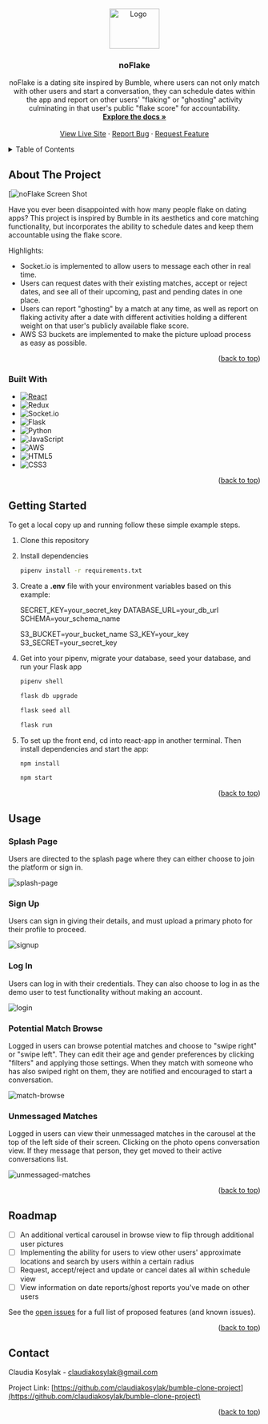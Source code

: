 <a name="readme-top"></a>

<!-- PROJECT LOGO -->
<br />
<div align="center">
  <a href="https://github.com/claudiakosylak/bumble-clone-project">
    <img src="react-app/src/images/NoFlake_Logo.png" alt="Logo" width="100" height="80">
  </a>

<h3 align="center">noFlake</h3>

  <p align="center">
    noFlake is a dating site inspired by Bumble, where users can not only match with other users and start a conversation, they can schedule dates within the app and report on other users' "flaking" or "ghosting" activity culminating in that user's public "flake score" for accountability.
    <br />
    <a href="https://github.com/claudiakosylak/bumble-clone-project"><strong>Explore the docs »</strong></a>
    <br />
    <br />
    <a href="https://noflake.onrender.com/">View Live Site</a>
    ·
    <a href="https://github.com/claudiakosylak/bumble-clone-project/issues">Report Bug</a>
    ·
    <a href="https://github.com/claudiakosylak/bumble-clone-project/issues">Request Feature</a>
  </p>
</div>



<!-- TABLE OF CONTENTS -->
<details>
  <summary>Table of Contents</summary>
  <ol>
    <li>
      <a href="#about-the-project">About The Project</a>
      <ul>
        <li><a href="#built-with">Built With</a></li>
      </ul>
    </li>
    <li>
      <a href="#getting-started">Getting Started</a>
      <ul>
        <li><a href="#prerequisites">Prerequisites</a></li>
        <li><a href="#installation">Installation</a></li>
      </ul>
    </li>
    <li><a href="#usage">Usage</a></li>
    <li><a href="#roadmap">Roadmap</a></li>
    <li><a href="#contact">Contact</a></li>
  </ol>
</details>



<!-- ABOUT THE PROJECT -->
## About The Project

[![noFlake Screen Shot](./images/splash_screenshot.png)

Have you ever been disappointed with how many people flake on dating apps? This project is inspired by Bumble in its aesthetics and core matching functionality, but incorporates the ability to schedule dates and keep them accountable using the flake score.

Highlights:
* Socket.io is implemented to allow users to message each other in real time.
* Users can request dates with their existing matches, accept or reject dates, and see all of their upcoming, past and pending dates in one place.
* Users can report "ghosting" by a match at any time, as well as report on flaking activity after a date with different activities holding a different weight on that user's publicly available flake score.
* AWS S3 buckets are implemented to make the picture upload process as easy as possible.

<p align="right">(<a href="#readme-top">back to top</a>)</p>



### Built With

* [![React][React.js]][React-url]
* ![Redux](https://img.shields.io/badge/redux-%23593d88.svg?style=for-the-badge&logo=redux&logoColor=white)
* ![Socket.io](https://img.shields.io/badge/Socket.io-black?style=for-the-badge&logo=socket.io&badgeColor=010101)
* ![Flask](https://img.shields.io/badge/flask-%23000.svg?style=for-the-badge&logo=flask&logoColor=white)
* ![Python](https://img.shields.io/badge/python-3670A0?style=for-the-badge&logo=python&logoColor=ffdd54)
* ![JavaScript](https://img.shields.io/badge/javascript-%23323330.svg?style=for-the-badge&logo=javascript&logoColor=%23F7DF1E)
* ![AWS](https://img.shields.io/badge/AWS-%23FF9900.svg?style=for-the-badge&logo=amazon-aws&logoColor=white)
* ![HTML5](https://img.shields.io/badge/html5-%23E34F26.svg?style=for-the-badge&logo=html5&logoColor=white)
* ![CSS3](https://img.shields.io/badge/css3-%231572B6.svg?style=for-the-badge&logo=css3&logoColor=white)

<p align="right">(<a href="#readme-top">back to top</a>)</p>



<!-- GETTING STARTED -->
## Getting Started

To get a local copy up and running follow these simple example steps.

1. Clone this repository

2. Install dependencies

      ```bash
      pipenv install -r requirements.txt
      ```

3. Create a **.env** file with your environment variables based on this example:

   SECRET_KEY=your_secret_key
   DATABASE_URL=your_db_url
   SCHEMA=your_schema_name

   S3_BUCKET=your_bucket_name
   S3_KEY=your_key
   S3_SECRET=your_secret_key

4. Get into your pipenv, migrate your database, seed your database, and run your Flask app

   ```bash
   pipenv shell
   ```

   ```bash
   flask db upgrade
   ```

   ```bash
   flask seed all
   ```

   ```bash
   flask run
   ```

5. To set up the front end, cd into react-app in another terminal. Then install dependencies and start the app:

   ```bash
   npm install
   ```

   ```bash
   npm start
   ```

<p align="right">(<a href="#readme-top">back to top</a>)</p>



<!-- USAGE EXAMPLES -->
## Usage

### Splash Page

Users are directed to the splash page where they can either choose to join the platform or sign in.

![splash-page](./images/splash_screenshot.png)

### Sign Up

Users can sign in giving their details, and must upload a primary photo for their profile to proceed.

![signup](./images/signup_screenshot.png)


### Log In

Users can log in with their credentials. They can also choose to log in as the demo user to test functionality without making an account.

![login](./images/login_screenshot.png)

### Potential Match Browse

Logged in users can browse potential matches and choose to "swipe right" or "swipe left". They can edit their age and gender preferences by clicking "filters" and applying those settings. When they match with someone who has also swiped right on them, they are notified and encouraged to start a conversation.

![match-browse](./images/potential-match-browse.gif)

### Unmessaged Matches

Logged in users can view their unmessaged matches in the carousel at the top of the left side of their screen. Clicking on the photo opens conversation view. If they message that person, they get moved to their active conversations list.

![unmessaged-matches](./images/unmessaged-matches.gif)

<p align="right">(<a href="#readme-top">back to top</a>)</p>



<!-- ROADMAP -->
## Roadmap

- [ ] An additional vertical carousel in browse view to flip through additional user pictures
- [ ] Implementing the ability for users to view other users' approximate locations and search by users within a certain radius
- [ ] Request, accept/reject and update or cancel dates all within schedule view
- [ ] View information on date reports/ghost reports you've made on other users 

See the [open issues](https://github.com/claudiakosylak/bumble-clone-project/issues) for a full list of proposed features (and known issues).

<p align="right">(<a href="#readme-top">back to top</a>)</p>



<!-- CONTACT -->
## Contact

Claudia Kosylak - claudiakosylak@gmail.com

Project Link: [https://github.com/claudiakosylak/bumble-clone-project](https://github.com/claudiakosylak/bumble-clone-project)

<p align="right">(<a href="#readme-top">back to top</a>)</p>



<!-- MARKDOWN LINKS & IMAGES -->
<!-- https://www.markdownguide.org/basic-syntax/#reference-style-links -->
[contributors-shield]: https://img.shields.io/github/contributors/claudiakosylak/bumble-clone-project.svg?style=for-the-badge
[contributors-url]: https://github.com/claudiakosylak/bumble-clone-project/graphs/contributors
[forks-shield]: https://img.shields.io/github/forks/claudiakosylak/bumble-clone-project.svg?style=for-the-badge
[forks-url]: https://github.com/claudiakosylak/bumble-clone-project/network/members
[stars-shield]: https://img.shields.io/github/stars/claudiakosylak/bumble-clone-project.svg?style=for-the-badge
[stars-url]: https://github.com/claudiakosylak/bumble-clone-project/stargazers
[issues-shield]: https://img.shields.io/github/issues/claudiakosylak/bumble-clone-project.svg?style=for-the-badge
[issues-url]: https://github.com/claudiakosylak/bumble-clone-project/issues
[license-shield]: https://img.shields.io/github/license/claudiakosylak/bumble-clone-project.svg?style=for-the-badge
[license-url]: https://github.com/claudiakosylak/bumble-clone-project/blob/master/LICENSE.txt
[linkedin-shield]: https://img.shields.io/badge/-LinkedIn-black.svg?style=for-the-badge&logo=linkedin&colorB=555
[linkedin-url]: https://linkedin.com/in/claudiakosylak
[product-screenshot]: react-app/src/images/noFlake_main_screenshot.png
[Next.js]: https://img.shields.io/badge/next.js-000000?style=for-the-badge&logo=nextdotjs&logoColor=white
[Next-url]: https://nextjs.org/
[React.js]: https://img.shields.io/badge/React-20232A?style=for-the-badge&logo=react&logoColor=61DAFB
[React-url]: https://reactjs.org/

